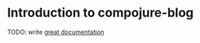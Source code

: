 # Introduction to compojure-blog

TODO: write [great documentation](http://jacobian.org/writing/what-to-write/)

